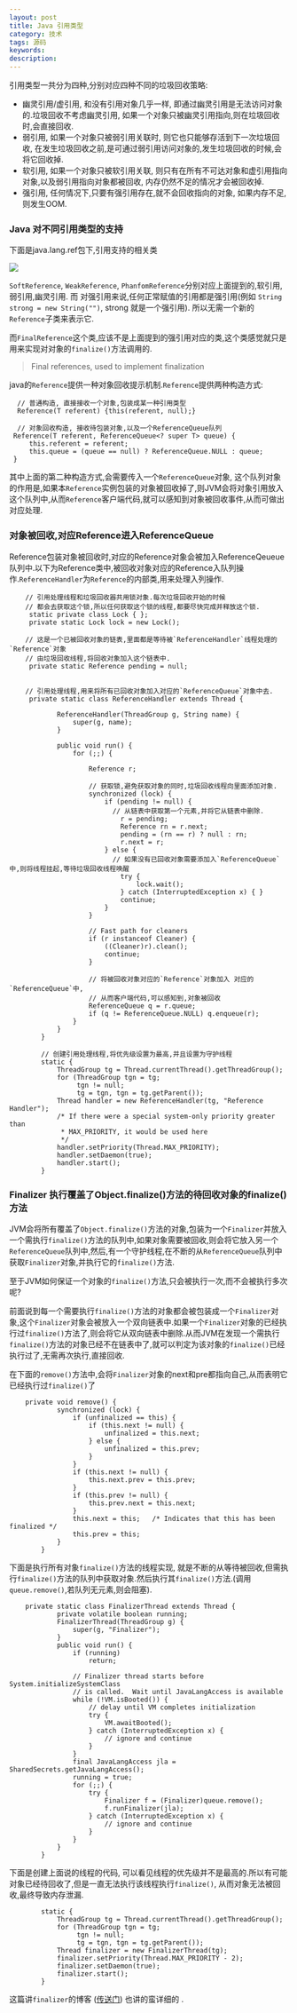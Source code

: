 ```yaml
---
layout: post
title: Java 引用类型
category: 技术
tags: 源码
keywords:
description:
---
```


引用类型一共分为四种,分别对应四种不同的垃圾回收策略:

* 幽灵引用/虚引用, 和没有引用对象几乎一样, 即通过幽灵引用是无法访问对象的.垃圾回收不考虑幽灵引用, 如果一个对象只被幽灵引用指向,则在垃圾回收时,会直接回收.
* 弱引用, 如果一个对象只被弱引用关联时, 则它也只能够存活到下一次垃圾回收, 在发生垃圾回收之前,是可通过弱引用访问对象的,发生垃圾回收的时候,会将它回收掉.
* 软引用, 如果一个对象只被软引用关联, 则只有在所有不可达对象和虚引用指向对象,以及弱引用指向对象都被回收, 内存仍然不足的情况才会被回收掉.
* 强引用, 任何情况下,只要有强引用存在,就不会回收指向的对象, 如果内存不足,则发生OOM.

### Java 对不同引用类型的支持

下面是java.lang.ref包下,引用支持的相关类

![](/assets/picture/2016-08-11_reference.png)

`SoftReference`, `WeakReference`, `PhanfomReference`分别对应上面提到的,软引用,弱引用,幽灵引用. 而
对强引用来说,任何正常赋值的引用都是强引用(例如 `String strong = new String("")`, strong 就是一个强引用). 所以无需一个新的`Reference`子类来表示它.

而`FinalReference`这个类,应该不是上面提到的强引用对应的类,这个类感觉就只是用来实现对对象的`finalize()`方法调用的.

> Final references, used to implement finalization

java的`Reference`提供一种对象回收提示机制.`Reference`提供两种构造方式:


      // 普通构造, 直接接收一个对象,包装成某一种引用类型
      Reference(T referent) {this(referent, null);}

      // 对象回收构造, 接收待包装对象,以及一个ReferenceQueue队列
     Reference(T referent, ReferenceQueue<? super T> queue) {
         this.referent = referent;
         this.queue = (queue == null) ? ReferenceQueue.NULL : queue;
     }

其中上面的第二种构造方式,会需要传入一个`ReferenceQueue`对象, 这个队列对象的作用是,如果本`Reference`实例包装的对象被回收掉了,则JVM会将对象引用放入这个队列中,从而`Reference`客户端代码,就可以感知到对象被回收事件,从而可做出对应处理.

### 对象被回收,对应Reference进入ReferenceQueue
 Reference包装对象被回收时,对应的Reference对象会被加入ReferenceQeueue队列中.以下为Reference类中,被回收对象对应的Reference入队列操作.`ReferenceHandler`为`Reference`的内部类,用来处理入列操作.


        // 引用处理线程和垃圾回收器共用锁对象.每次垃圾回收开始的时候
        // 都会去获取这个锁,所以任何获取这个锁的线程,都要尽快完成并释放这个锁.
         static private class Lock { };
         private static Lock lock = new Lock();

        // 这是一个已被回收对象的链表,里面都是等待被`ReferenceHandler`线程处理的`Reference`对象
        // 由垃圾回收线程,将回收对象加入这个链表中.
         private static Reference pending = null;


        // 引用处理线程,用来将所有已回收对象加入对应的`ReferenceQueue`对象中去.
         private static class ReferenceHandler extends Thread {

                ReferenceHandler(ThreadGroup g, String name) {
                    super(g, name);
                }

                public void run() {
                    for (;;) {

                        Reference r;

                        // 获取锁,避免获取对象的同时,垃圾回收线程向里面添加对象.
                        synchronized (lock) {
                            if (pending != null) {
                              // 从链表中获取第一个元素,并将它从链表中删除.
                                r = pending;
                                Reference rn = r.next;
                                pending = (rn == r) ? null : rn;
                                r.next = r;
                            } else {
                              // 如果没有已回收对象需要添加入`ReferenceQueue`中,则将线程挂起,等待垃圾回收线程唤醒
                                try {
                                    lock.wait();
                                } catch (InterruptedException x) { }
                                continue;
                            }
                        }

                        // Fast path for cleaners
                        if (r instanceof Cleaner) {
                            ((Cleaner)r).clean();
                            continue;
                        }

                        // 将被回收对象对应的`Reference`对象加入 对应的`ReferenceQueue`中,
                        // 从而客户端代码,可以感知到,对象被回收
                        ReferenceQueue q = r.queue;
                        if (q != ReferenceQueue.NULL) q.enqueue(r);
                    }
                }
            }

            // 创建引用处理线程,将优先级设置为最高,并且设置为守护线程
            static {
                ThreadGroup tg = Thread.currentThread().getThreadGroup();
                for (ThreadGroup tgn = tg;
                     tgn != null;
                     tg = tgn, tgn = tg.getParent());
                Thread handler = new ReferenceHandler(tg, "Reference Handler");
                /* If there were a special system-only priority greater than
                 * MAX_PRIORITY, it would be used here
                 */
                handler.setPriority(Thread.MAX_PRIORITY);
                handler.setDaemon(true);
                handler.start();
            }

### Finalizer 执行覆盖了Object.finalize()方法的待回收对象的finalize()方法
JVM会将所有覆盖了`Object.finalize()`方法的对象,包装为一个`Finalizer`并放入一个需执行`finalize()`方法的队列中,如果对象需要被回收,则会将它放入另一个`ReferenceQueue`队列中,然后,有一个守护线程,在不断的从`ReferenceQueue`队列中获取`Finalizer`对象,并执行它的`finalize()`方法.

至于JVM如何保证一个对象的`finalize()`方法,只会被执行一次,而不会被执行多次呢?

前面说到每一个需要执行`finalize()`方法的对象都会被包装成一个`Finalizer`对象,这个`Finalizer`对象会被放入一个双向链表中.如果一个`Finalizer`对象的已经执行过`finalize()`方法了,则会将它从双向链表中删除.从而JVM在发现一个需执行`finalize()`方法的对象已经不在链表中了,就可以判定为该对象的`finalize()`已经执行过了,无需再次执行,直接回收.

在下面的`remove()`方法中,会将`Finalizer`对象的next和pre都指向自己,从而表明它已经执行过`finalize()`了

        private void remove() {
                synchronized (lock) {
                    if (unfinalized == this) {
                        if (this.next != null) {
                            unfinalized = this.next;
                        } else {
                            unfinalized = this.prev;
                        }
                    }
                    if (this.next != null) {
                        this.next.prev = this.prev;
                    }
                    if (this.prev != null) {
                        this.prev.next = this.next;
                    }
                    this.next = this;   /* Indicates that this has been finalized */
                    this.prev = this;
                }
            }

下面是执行所有对象`finalize()`方法的线程实现,  就是不断的从等待被回收,但需执行`finalize()`方法的队列中获取对象.然后执行其`finalize()`方法.(调用`queue.remove()`,若队列无元素,则会阻塞).

        private static class FinalizerThread extends Thread {
                private volatile boolean running;
                FinalizerThread(ThreadGroup g) {
                    super(g, "Finalizer");
                }
                public void run() {
                    if (running)
                        return;

                    // Finalizer thread starts before System.initializeSystemClass
                    // is called.  Wait until JavaLangAccess is available
                    while (!VM.isBooted()) {
                        // delay until VM completes initialization
                        try {
                            VM.awaitBooted();
                        } catch (InterruptedException x) {
                            // ignore and continue
                        }
                    }
                    final JavaLangAccess jla = SharedSecrets.getJavaLangAccess();
                    running = true;
                    for (;;) {
                        try {
                            Finalizer f = (Finalizer)queue.remove();
                            f.runFinalizer(jla);
                        } catch (InterruptedException x) {
                            // ignore and continue
                        }
                    }
                }
            }

下面是创建上面说的线程的代码, 可以看见线程的优先级并不是最高的.所以有可能对象已经待回收了,但是一直无法执行该线程执行`finalize()`, 从而对象无法被回收,最终导致内存泄漏.

            static {
                ThreadGroup tg = Thread.currentThread().getThreadGroup();
                for (ThreadGroup tgn = tg;
                     tgn != null;
                     tg = tgn, tgn = tg.getParent());
                Thread finalizer = new FinalizerThread(tg);
                finalizer.setPriority(Thread.MAX_PRIORITY - 2);
                finalizer.setDaemon(true);
                finalizer.start();
            }

这篇讲`finalizer`的博客 ([传送门](http://www.infoq.com/cn/articles/jvm-source-code-analysis-finalreference)) 也讲的蛮详细的 .
